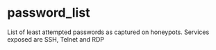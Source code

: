 # password_list
List of least attempted passwords as captured on honeypots. Services exposed are SSH, Telnet and RDP
